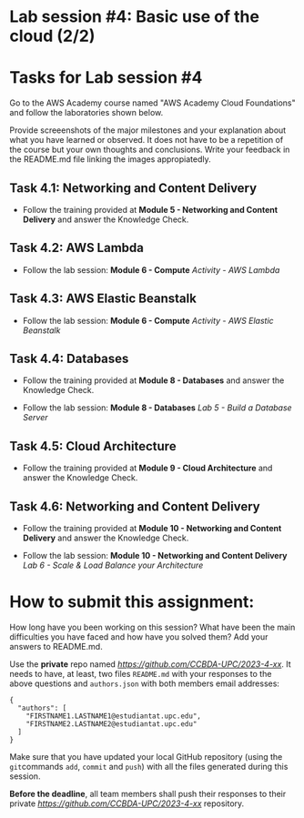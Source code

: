 # Lab session #4: Basic use of the cloud (2/2)

#  Tasks for Lab session #4

Go to the AWS Academy course named "AWS Academy Cloud Foundations" and follow the laboratories shown below.

Provide screeenshots of the major milestones and your explanation about what you have learned or observed. It does not have to be a repetition of the course but your own thoughts and conclusions. Write your feedback in the README.md file linking the images appropiatedly.

## Task 4.1: Networking and Content Delivery

- Follow the training provided at **Module 5 - Networking and Content Delivery** and answer the Knowledge Check. 

## Task 4.2: AWS Lambda

- Follow the lab session:  **Module 6 - Compute** *Activity - AWS Lambda*

## Task 4.3: AWS Elastic Beanstalk

- Follow the lab session: **Module 6 - Compute** *Activity - AWS Elastic Beanstalk*

## Task 4.4: Databases

- Follow the training provided at **Module 8 - Databases** and answer the Knowledge Check. 

- Follow the lab session: **Module 8 - Databases** *Lab 5 - Build a Database Server*

## Task 4.5: Cloud Architecture

- Follow the training provided at **Module 9 - Cloud Architecture** and answer the Knowledge Check. 

## Task 4.6: Networking and Content Delivery

- Follow the training provided at **Module 10 - Networking and Content Delivery** and answer the Knowledge Check. 

- Follow the lab session: **Module 10 - Networking and Content Delivery** *Lab 6 - Scale & Load Balance your Architecture*


# How to submit this assignment:

How long have you been working on this session? What have been the main difficulties you have faced and how have you solved them? Add your answers to README.md.

Use the **private** repo named *https://github.com/CCBDA-UPC/2023-4-xx*. It needs to have, at least, two files `README.md` with your responses to the above questions and `authors.json` with both members email addresses:

```json5
{
  "authors": [
    "FIRSTNAME1.LASTNAME1@estudiantat.upc.edu",
    "FIRSTNAME2.LASTNAME2@estudiantat.upc.edu"
  ]
}
```

Make sure that you have updated your local GitHub repository (using the `git`commands `add`, `commit` and `push`) with all the files generated during this session. 

**Before the deadline**, all team members shall push their responses to their private *https://github.com/CCBDA-UPC/2023-4-xx* repository.
